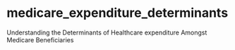 # medicare_expenditure_determinants
Understanding the Determinants of Healthcare expenditure Amongst Medicare Beneficiaries
